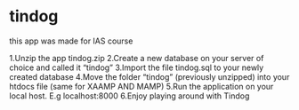 # tindog
this app was made for IAS course

1.Unzip the app tindog.zip
2.Create a new database on your server of choice and called it “tindog”
3.Import the file tindog.sql to your newly created database 
4.Move the folder “tindog” (previously unzipped) into your htdocs file (same for XAAMP AND MAMP) 
5.Run the application on your local host. E.g localhost:8000
6.Enjoy playing around with Tindog
